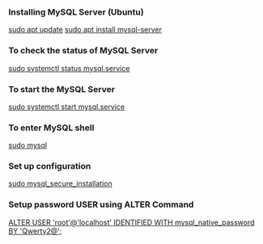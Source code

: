 ### Installing MySQL Server (Ubuntu)

<u>sudo apt update</u>
<u>sudo apt install mysql-server</u>

### To check the status of MySQL Server
<u>sudo systemctl status mysql.service</u>

### To start the MySQL Server
<u>sudo systemctl start mysql.service</u>

### To enter MySQL shell
<u>sudo mysql</u>

### Set up configuration 
<u>sudo mysql_secure_installation</u>

### Setup password USER using ALTER Command
<u>ALTER USER 'root'@'localhost' IDENTIFIED WITH mysql_native_password BY 'Qwerty2@';</u>